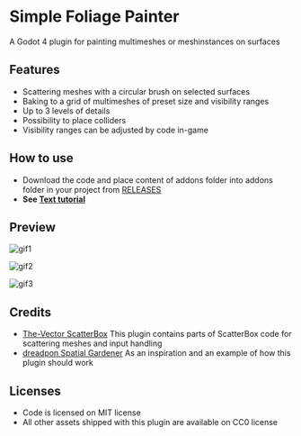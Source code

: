
# Simple Foliage Painter

A Godot 4 plugin for painting multimeshes or meshinstances on surfaces 


## Features

- Scattering meshes with a circular brush on selected surfaces
- Baking to a grid of multimeshes of preset size and visibility ranges
- Up to 3 levels of details
- Possibility to place colliders
- Visibility ranges can be adjusted by code in-game


## How to use

- Download the code and place content of addons folder into addons folder in your project from [RELEASES](https://github.com/AdisonHub/Simple-Foliage-Painter-Plugin/releases)
- **See [Text tutorial](assets/TUTORIAL.md)**

## Preview

![gif1](assets/SimpleFoliageGif1.gif)

![gif2](assets/SimpleFoliageGif2.gif)

![gif3](assets/SimpleFoliageGif3.gif)

## Credits

 - [The-Vector ScatterBox](https://github.com/The-Vector/scatterBox)
This plugin contains parts of ScatterBox code for scattering meshes and input handling
 - [dreadpon Spatial Gardener](https://github.com/dreadpon/godot_spatial_gardener)
As an inspiration and an example of how this plugin should work

## Licenses

 - Code is licensed on MIT license
 - All other assets shipped with this plugin are available on CC0 license